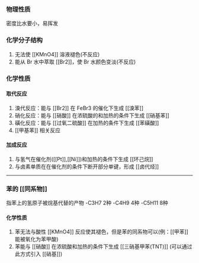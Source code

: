 ### 物理性质
密度比水要小，易挥发

### 化学分子结构
1. 无法使 [[KMnO4]] 溶液褪色(不反应)
2. 能从 Br 水中萃取 [[Br2]]，使 Br 水颜色变淡(不反应)
### 化学性质

#### 取代反应

1. 溴代反应：能与 [[Br2]] 在 FeBr3 的催化下生成 [[溴苯]]
2. 硝化反应：能与 [[硝酸]] 在浓硫酸的和加热的条件下生成 [[硝基苯]]
3. 磺化反应：能与 [[过氧二硫酸]] 在加热的条件下生成 [[苯磺酸]]
4. [[甲基苯]] 相关反应
#### 加成反应

1. 与氢气在催化剂([[Pt]],[[Ni]])和加热的条件下生成 [[环己烷]]
2. 与卤素单质在在催化剂的条件下断开部分单键，形成 [[卤代烃]]
--------------------------------------------------------------------
### 苯的 [[同系物]]
指苯上的氢原子被烷基代替的产物
-C3H7 2种
-C4H9 4种
-C5H11 8种
#### 化学性质
1. 苯无法与酸性 [[KMnO4]] 反应使其褪色，但是苯的同系物可以(例：[[甲苯]] 能被氧化为苯甲酸)
2. 苯能与 [[硝酸]] 在浓硫酸和加热的条件下生成 [[三硝基甲苯(TNT)]] (可以通过此方式引入 [[硝基]])